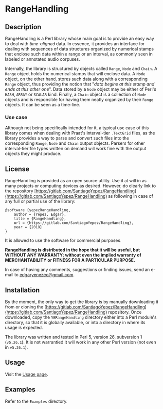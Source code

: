# RangeHandling

## Description

RangeHandling is a Perl library whose main goal is to provide an easy way to deal with *time-aligned* data. In essence, it provides an interface for dealing with sequences of data structures organized by numerical stamps that enclose such data within a range or an interval, as commonly seen in labeled or annotated audio corpuses. 

Internally, the library is structured by objects called `Range`, `Node` and `Chain`. A `Range` object holds the numerical stamps that will enclose data. A `Node` object, on the other hand, stores such data along with a corresponding `Range` object, thus providing the notion that "*data begins at this stamp and ends at this other one*". Data stored by a `Node` object may be either of Perl's `HASH`, `ARRAY` or `SCALAR` kind. Finally, a `Chain` object is a collection of `Node` objects and is responsible for having them neatly organized by their `Range` objects. It can be seen as a time-line.

### Use case

Although not being specifically intended for it, a typical use case of this library comes when dealing with Praat's interval-tier `.TextGrid` files, as the library provides a way to parse and convert such files into the corresponding `Range`, `Node` and `Chain` output objects. Parsers for other interval-tier file types written on demand will work fine with the output objects they might produce. 

## License

RangeHandling is provided as an open source utility. Use it at will in as many projects or computing devices as desired. However, do clearly link to the repository [https://gitlab.com/SantiagoYepez/RangeHandling](https://gitlab.com/SantiagoYepez/RangeHandling) as following in case of any full or partial use of the library:

```
@software {yepezRangeHandling,
    author = {Yépez, Edgar},
    title = {RangeHandling},
    url = {https://gitlab.com/SantiagoYepez/RangeHandling},
    year = {2018}
}
```

It is allowed to use the software for commercial purposes. 

**RangeHandling is distributed in the hope that it will be useful, but WITHOUT ANY WARRANTY; without even the implied warranty of MERCHANTABILITY or FITNESS FOR A PARTICULAR PURPOSE.**

In case of having any comments, suggestions or finding issues, send an e-mail to [edgaryepezec@gmail.com](edgaryepezec@gmail.com).

## Installation

By the moment, the only way to get the library is by manually downloading it from or cloning the [https://gitlab.com/SantiagoYepez/RangeHandling](https://gitlab.com/SantiagoYepez/RangeHandling) repository. Once downloaded, copy the `YERangeHandling` directory either into a Perl module's directory, so that it is globally available, or into a directory in where its usage is expected.

The library was written and tested in Perl 5, version 26, subversion 1 (`v5.26.1`). It is not warrantied it will work in any other Perl version (not even in `v5.26.1`). 

## Usage

Visit the [Usage page](https://gitlab.com/SantiagoYepez/RangeHandling/wikis/Usage/Main).

## Examples

Refer to the `Examples` directory.